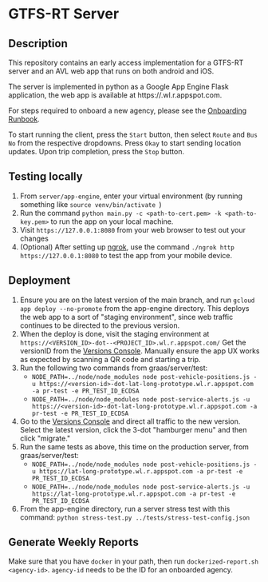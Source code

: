 GTFS-RT Server
=============

Description
-----------
This repository contains an early access implementation for a GTFS-RT server and an AVL web app that runs on both android and iOS.

The server is implemented in python as a Google App Engine Flask application, the web app is available at https://<PROJECT-ID>.wl.r.appspot.com.

For steps required to onboard a new agency, please see the [Onboarding Runbook](onboarding-runbook.md).

To start running the client, press the `Start` button, then select `Route` and `Bus No` from the respective dropdowns. Press `Okay` to start sending location updates. Upon trip completion, press the `Stop` button.

Testing locally
------------
1. From `server/app-engine`, enter your virtual environment (by running something like `source venv/bin/activate `)
2. Run the command `python main.py -c <path-to-cert.pem> -k <path-to-key.pem>` to run the app on your local machine.
3. Visit `https://127.0.0.1:8080` from your web browser to test out your changes
4. (Optional) After setting up [ngrok](https://ngrok.com/), use the command `./ngrok http https://127.0.0.1:8080` to test the app from your mobile device.

Deployment
----------
1. Ensure you are on the latest version of the main branch, and run `gcloud app deploy --no-promote` from the app-engine directory. This deploys the web app to a sort of "staging environment", since web traffic continues to be directed to the previous version.
2. When the deploy is done, visit the staging environment at `https://<VERSION_ID>-dot--<PROJECT_ID>.wl.r.appspot.com/` Get the versionID from the [Versions Console](https://console.cloud.google.com/appengine/versions). Manually ensure the app UX works as expected by scanning a QR code and starting a trip.
3. Run the following two commands from graas/server/test:
    - `NODE_PATH=../node/node_modules node post-vehicle-positions.js -u https://<version-id>-dot-lat-long-prototype.wl.r.appspot.com -a pr-test -e PR_TEST_ID_ECDSA`
    - `NODE_PATH=../node/node_modules node post-service-alerts.js -u https://<version-id>-dot-lat-long-prototype.wl.r.appspot.com -a pr-test -e PR_TEST_ID_ECDSA`
4. Go to the [Versions Console](https://console.cloud.google.com/appengine/versions) and direct all traffic to the new version. Select the latest version, click the 3-dot "hamburger menu" and then click "migrate."
5. Run the same tests as above, this time on the production server, from graas/server/test:
    - `NODE_PATH=../node/node_modules node post-vehicle-positions.js -u https://lat-long-prototype.wl.r.appspot.com -a pr-test -e PR_TEST_ID_ECDSA`
    - `NODE_PATH=../node/node_modules node post-service-alerts.js -u https://lat-long-prototype.wl.r.appspot.com -a pr-test -e PR_TEST_ID_ECDSA`
6. From the app-engine directory, run a server stress test with this command: `python stress-test.py ../tests/stress-test-config.json`

Generate Weekly Reports
-----------------------
Make sure that you have `docker` in your path, then run `dockerized-report.sh <agency-id>`. `agency-id` needs to be the ID for an onboarded agency.
